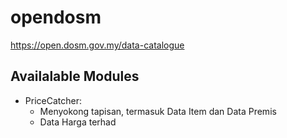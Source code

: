 # opendosm

https://open.dosm.gov.my/data-catalogue

## Availalable Modules
- PriceCatcher:
	- Menyokong tapisan, termasuk Data Item dan Data Premis
	- Data Harga terhad
